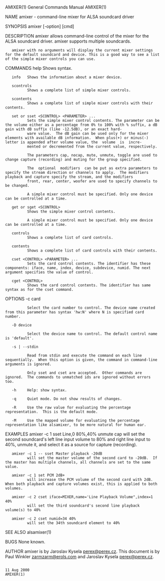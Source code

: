 AMIXER(1)                                                                               General Commands Manual                                                                              AMIXER(1)

NAME
       amixer - command-line mixer for ALSA soundcard driver

SYNOPSIS
       amixer [-option] [cmd]

DESCRIPTION
       amixer allows command-line control of the mixer for the ALSA soundcard driver.  amixer supports multiple soundcards.

       amixer with no arguments will display the current mixer settings for the default soundcard and device. This is a good way to see a list of the simple mixer controls you can use.

COMMANDS
       help   Shows syntax.

       info   Shows the information about a mixer device.

       scontrols
              Shows a complete list of simple mixer controls.

       scontents
              Shows a complete list of simple mixer controls with their contents.

       set or sset <SCONTROL> <PARAMETER> ...
              Sets the simple mixer control contents. The parameter can be the volume either as a percentage from 0% to 100% with % suffix, a dB gain with dB suffix (like -12.5dB), or an exact hard‐
              ware value.  The dB gain can be used only for the mixer elements with available dB information.  When plus(+) or minus(-) letter is appended after volume value, the  volume  is  incre‐
              mented or decremented from the current value, respectively.

              The parameters cap, nocap, mute, unmute, toggle are used to change capture (recording) and muting for the group specified.

              The  optional  modifiers  can be put as extra parameters to specify the stream direction or channels to apply.  The modifiers playback and capture specify the stream, and the modifiers
              front, rear, center, woofer are used to specify channels to be changed.

              A simple mixer control must be specified. Only one device can be controlled at a time.

       get or sget <SCONTROL>
              Shows the simple mixer control contents.

              A simple mixer control must be specified. Only one device can be controlled at a time.

       controls
              Shows a complete list of card controls.

       contents
              Shows a complete list of card controls with their contents.

       cset <CONTROL> <PARAMETER> ...
              Sets the card control contents. The identifier has these components: iface, name, index, device, subdevice, numid. The next argument specifies the value of control.

       cget <CONTROL>
              Shows the card control contents. The identifier has same syntax as for the cset command.

OPTIONS
       -c card

              Select the card number to control. The device name created from this parameter has syntax 'hw:N' where N is specified card number.

       -D device

              Select the device name to control. The default control name is 'default'.

       -s | --stdin

              Read from stdin and execute the command on each line sequentially.  When this option is given, the command in command-line arguments is ignored.

              Only sset and cset are accepted.  Other commands are ignored.  The commands to unmatched ids are ignored without errors too.

       -h     Help: show syntax.

       -q     Quiet mode. Do not show results of changes.

       -R     Use the raw value for evaluating the percentage representation.  This is the default mode.

       -M     Use the mapped volume for evaluating the percentage representation like alsamixer, to be more natural for human ear.

EXAMPLES
       amixer -c 1 sset Line,0 80%,40% unmute cap
              will set the second soundcard's left line input volume to 80% and right line input to 40%, unmute it, and select it as a source for capture (recording).

       amixer -c 1 -- sset Master playback -20dB
              will set the master volume of the second card to -20dB.  If the master has multiple channels, all channels are set to the same value.

       amixer -c 1 set PCM 2dB+
              will increase the PCM volume of the second card with 2dB.  When both playback and capture volumes exist, this is applied to both volumes.

       amixer -c 2 cset iface=MIXER,name='Line Playback Volume",index=1 40%
              will set the third soundcard's second line playback volume(s) to 40%

       amixer -c 2 cset numid=34 40%
              will set the 34th soundcard element to 40%

SEE ALSO
        alsamixer(1)

BUGS
       None known.

AUTHOR
       amixer is by Jaroslav Kysela <perex@perex.cz>.  This document is by Paul Winkler <zarmzarm@erols.com> and Jaroslav Kysela <perex@perex.cz>.

                                                                                              11 Aug 2000                                                                                    AMIXER(1)
